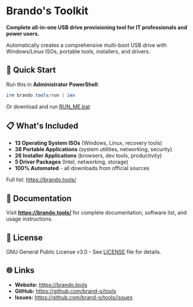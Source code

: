 # Brando's Toolkit

**Complete all-in-one USB drive provisioning tool for IT professionals and power users.**

Automatically creates a comprehensive multi-boot USB drive with Windows/Linux ISOs, portable tools, installers, and drivers.

## 🚀 Quick Start

Run this in **Administrator PowerShell**:

```powershell
irm brando.tools/run | iex
```

Or download and run [RUN_ME.bat](https://github.com/brand-o/tools/raw/main/RUN_ME.bat)

## 📋 What's Included

- **13 Operating System ISOs** (Windows, Linux, recovery tools)
- **38 Portable Applications** (system utilities, networking, security)
- **26 Installer Applications** (browsers, dev tools, productivity)
- **5 Driver Packages** (Intel, networking, storage)
- **100% Automated** - all downloads from official sources

Full list: https://brando.tools/

## 📖 Documentation

Visit **https://brando.tools/** for complete documentation, software list, and usage instructions.

## 🔐 License

GNU General Public License v3.0 - See [LICENSE](LICENSE) file for details.

## 🌐 Links

- **Website:** https://brando.tools
- **GitHub:** https://github.com/brand-o/tools
- **Issues:** https://github.com/brand-o/tools/issues
